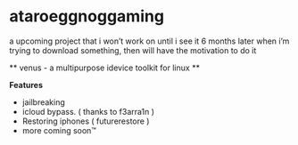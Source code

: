 # ataroeggnoggaming
a upcoming project that i won’t work on until i see it 6 months later when i’m trying to download something, then will have the motivation to do it


** venus - a multipurpose idevice toolkit for linux **
 
 **Features**
 - jailbreaking
 - icloud bypass. ( thanks to f3arra1n )
 - Restoring iphones ( futurerestore )
 - more coming soon:tm:
